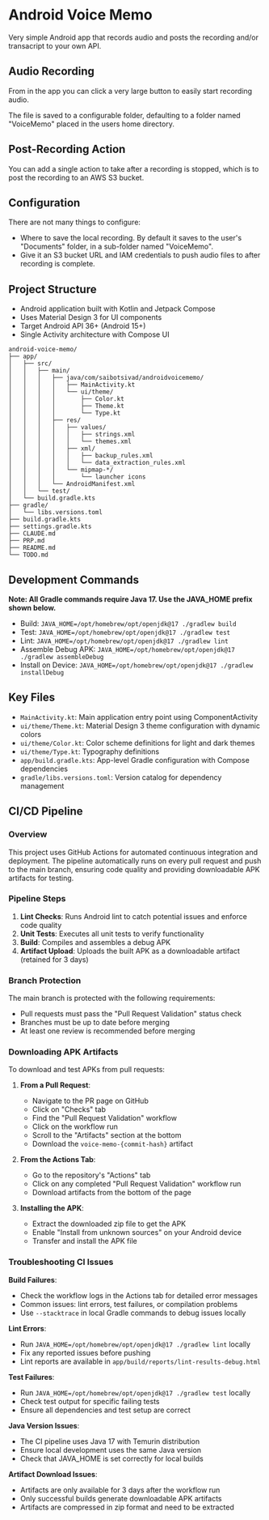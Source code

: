 # Android Voice Memo

Very simple Android app that records audio and posts the recording and/or transacript to your own API.

## Audio Recording

From in the app you can click a very large button to easily start recording audio.

The file is saved to a configurable folder, defaulting to a folder named "VoiceMemo" placed in the users home directory.

## Post-Recording Action

You can add a single action to take after a recording is stopped, which is to post the recording to an AWS S3 bucket.

## Configuration

There are not many things to configure:

- Where to save the local recording. By default it saves to the user's "Documents" folder, in a sub-folder named "VoiceMemo".
- Give it an S3 bucket URL and IAM credentials to push audio files to after recording is complete.

## Project Structure

- Android application built with Kotlin and Jetpack Compose
- Uses Material Design 3 for UI components
- Target Android API 36+ (Android 15+)
- Single Activity architecture with Compose UI

```
android-voice-memo/
├── app/
│   ├── src/
│   │   ├── main/
│   │   │   ├── java/com/saibotsivad/androidvoicememo/
│   │   │   │   ├── MainActivity.kt
│   │   │   │   └── ui/theme/
│   │   │   │       ├── Color.kt
│   │   │   │       ├── Theme.kt
│   │   │   │       └── Type.kt
│   │   │   ├── res/
│   │   │   │   ├── values/
│   │   │   │   │   ├── strings.xml
│   │   │   │   │   └── themes.xml
│   │   │   │   ├── xml/
│   │   │   │   │   ├── backup_rules.xml
│   │   │   │   │   └── data_extraction_rules.xml
│   │   │   │   └── mipmap-*/
│   │   │   │       └── launcher icons
│   │   │   └── AndroidManifest.xml
│   │   └── test/
│   └── build.gradle.kts
├── gradle/
│   └── libs.versions.toml
├── build.gradle.kts
├── settings.gradle.kts
├── CLAUDE.md
├── PRP.md
├── README.md
└── TODO.md
```

## Development Commands

**Note: All Gradle commands require Java 17. Use the JAVA_HOME prefix shown below.**

- Build: `JAVA_HOME=/opt/homebrew/opt/openjdk@17 ./gradlew build`
- Test: `JAVA_HOME=/opt/homebrew/opt/openjdk@17 ./gradlew test`
- Lint: `JAVA_HOME=/opt/homebrew/opt/openjdk@17 ./gradlew lint`
- Assemble Debug APK: `JAVA_HOME=/opt/homebrew/opt/openjdk@17 ./gradlew assembleDebug`
- Install on Device: `JAVA_HOME=/opt/homebrew/opt/openjdk@17 ./gradlew installDebug`

## Key Files

- `MainActivity.kt`: Main application entry point using ComponentActivity
- `ui/theme/Theme.kt`: Material Design 3 theme configuration with dynamic colors
- `ui/theme/Color.kt`: Color scheme definitions for light and dark themes
- `ui/theme/Type.kt`: Typography definitions
- `app/build.gradle.kts`: App-level Gradle configuration with Compose dependencies
- `gradle/libs.versions.toml`: Version catalog for dependency management

## CI/CD Pipeline

### Overview
This project uses GitHub Actions for automated continuous integration and deployment. The pipeline automatically runs on every pull request and push to the main branch, ensuring code quality and providing downloadable APK artifacts for testing.

### Pipeline Steps
1. **Lint Checks**: Runs Android lint to catch potential issues and enforce code quality
2. **Unit Tests**: Executes all unit tests to verify functionality
3. **Build**: Compiles and assembles a debug APK
4. **Artifact Upload**: Uploads the built APK as a downloadable artifact (retained for 3 days)

### Branch Protection
The main branch is protected with the following requirements:
- Pull requests must pass the "Pull Request Validation" status check
- Branches must be up to date before merging
- At least one review is recommended before merging

### Downloading APK Artifacts

To download and test APKs from pull requests:

1. **From a Pull Request**:
   - Navigate to the PR page on GitHub
   - Click on "Checks" tab
   - Find the "Pull Request Validation" workflow
   - Click on the workflow run
   - Scroll to the "Artifacts" section at the bottom
   - Download the `voice-memo-{commit-hash}` artifact

2. **From the Actions Tab**:
   - Go to the repository's "Actions" tab
   - Click on any completed "Pull Request Validation" workflow run
   - Download artifacts from the bottom of the page

3. **Installing the APK**:
   - Extract the downloaded zip file to get the APK
   - Enable "Install from unknown sources" on your Android device
   - Transfer and install the APK file

### Troubleshooting CI Issues

**Build Failures**:
- Check the workflow logs in the Actions tab for detailed error messages
- Common issues: lint errors, test failures, or compilation problems
- Use `--stacktrace` in local Gradle commands to debug issues locally

**Lint Errors**:
- Run `JAVA_HOME=/opt/homebrew/opt/openjdk@17 ./gradlew lint` locally
- Fix any reported issues before pushing
- Lint reports are available in `app/build/reports/lint-results-debug.html`

**Test Failures**:
- Run `JAVA_HOME=/opt/homebrew/opt/openjdk@17 ./gradlew test` locally
- Check test output for specific failing tests
- Ensure all dependencies and test setup are correct

**Java Version Issues**:
- The CI pipeline uses Java 17 with Temurin distribution
- Ensure local development uses the same Java version
- Check that JAVA_HOME is set correctly for local builds

**Artifact Download Issues**:
- Artifacts are only available for 3 days after the workflow run
- Only successful builds generate downloadable APK artifacts
- Artifacts are compressed in zip format and need to be extracted
